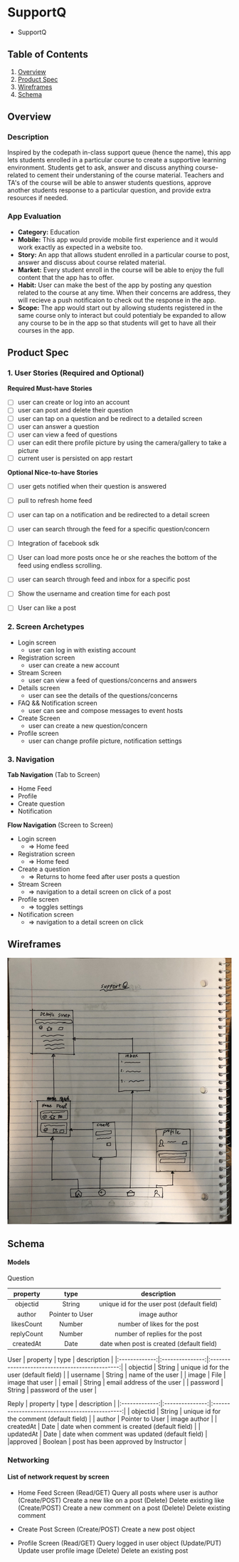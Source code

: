 # SupportQ
-  SupportQ
## Table of Contents
1. [Overview](#Overview)
1. [Product Spec](#Product-Spec)
1. [Wireframes](#Wireframes)
2. [Schema](#Schema)

## Overview
### Description
Inspired by the codepath in-class support queue (hence the name), this app lets students enrolled in a particular course to create a supportive learning environment. Students get to ask, answer and discuss anything course-related to cement their understaning of the course material. Teachers and TA's of the course will be able to answer students questions, approve another students response to a particular question, and provide extra resources if needed. 
### App Evaluation
- **Category:** Education 
- **Mobile:** This app would provide mobile first experience and it would work exactly as expected in a website too. 
- **Story:** An app that allows student enrolled in a particular course to post, answer and discuss about course related material.
- **Market:** Every student enroll in the course will be able to enjoy the full content that the app has to offer.
- **Habit:** User can make the best of the app by posting any question related to the course at any time. When their concerns are address, they will recieve a push notificaion to check out the response in the app.
- **Scope:** The app would start out by allowing students registered in the same course only to interact but could potentialy be expanded to allow any course to be in the app so that students will get to have all their courses in the app.

## Product Spec

### 1. User Stories (Required and Optional)

**Required Must-have Stories**

- [ ] user can create or log into an account
- [ ] user can post and delete their question
- [ ] user can tap on a question and be redirect to a detailed screen
- [ ] user can answer a question
- [ ] user can view a feed of questions
- [ ] user can edit there profile picture by using the camera/gallery to take a picture
- [ ] current user is persisted on app restart

**Optional Nice-to-have Stories**

- [ ] user gets notified when their question is answered
- [ ] pull to refresh home feed
- [ ] user can tap on a notification and be redirected to a detail screen
- [ ] user can search through the feed for a specific question/concern
- [ ] Integration of facebook sdk
- [ ] User can load more posts once he or she reaches the bottom of the feed using endless scrolling.
- [ ] user can search through feed and inbox for a specific post
- [ ] Show the username and creation time for each post
- [ ] User can like a post


### 2. Screen Archetypes

* Login screen
   *  user can log in with existing account
* Registration screen
   * user can create a new account
* Stream Screen
   * user can view a feed of questions/concerns and answers
* Details screen
   * user can see the details of the questions/concerns
* FAQ && Notification screen
   * user can see and compose messages to event hosts
* Create Screen
   * user can create a new question/concern
* Profile screen
   * user can change profile picture, notification settings

### 3. Navigation

**Tab Navigation** (Tab to Screen)

* Home Feed
* Profile
* Create question
* Notification

**Flow Navigation** (Screen to Screen)

* Login screen
   * => Home feed
* Registration screen
   * => Home feed
* Create a question
   * => Returns to home feed after user posts a question
* Stream Screen
   * => navigation to a detail screen on click of a post
* Profile screen
   * => toggles settings
* Notification screen
   * => navigation to a detail screen on click

## Wireframes
<img src="https://github.com/saikz72/SupportQ/blob/master/IMG_3799.jpg" width=600>


## Schema
#### Models

Question

|   property    |      type       |                  description                   |
|:-------------:|:---------------:|:----------------------------------------------:|
|   objectid    |     String      |  unique id for the user post (default field)   |
|    author     | Pointer to User |                  image author                  |
|  likesCount   |     Number      |          number of likes for the post          |
| replyCount |     Number      |          number of replies for the post                                      |
|   createdAt   |      Date       |   date when post is created (default field)    |

User
|   property    |      type       |                  description                   |
|:-------------:|:---------------:|:----------------------------------------------:|
|   objectid    |     String      |  unique id for the user (default field)   |
|    username     | String |                  name of the user                 |
|     image     |      File       |        image that user          |
|    email      |       String   |     email address of the user |
|    password      |       String   |     password of the user |


Reply
|   property    |      type       |                  description                   |
|:-------------:|:---------------:|:----------------------------------------------:|
|   objectid    |     String      |  unique id for the comment (default field)   |
|    author     | Pointer to User |                  image author                  |
|   createdAt   |      Date       |   date when comment is created (default field)    |
|  updatedAt      |       Date   |     date when comment was updated (default field) |
|approved      |       Boolean   |     post has been approved by Instructor |

### Networking
#### List of network request by screen
* Home Feed Screen
    (Read/GET) Query all posts where user is author
    (Create/POST) Create a new like on a post
    (Delete) Delete existing like
    (Create/POST) Create a new comment on a post
    (Delete) Delete existing comment

* Create Post Screen
    (Create/POST) Create a new post object

* Profile Screen
    (Read/GET) Query logged in user object
    (Update/PUT) Update user profile image
    (Delete) Delete an existing post
